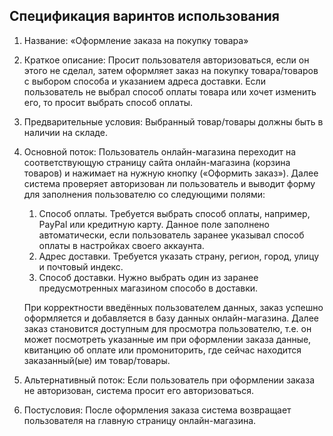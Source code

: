 ## Спецификация варинтов использования

1. Название: «Оформление заказа на покупку товара»

2. Краткое описание: Просит пользователя авторизоваться, если он этого не сделал, затем оформляет заказ на покупку товара/товаров с выбором способа и указанием адреса доставки. Если пользователь не выбрал способ оплаты товара или хочет изменить его, то просит выбрать способ оплаты. 

3. Предварительные условия: Выбранный товар/товары должны быть в наличии на складе.

4. Основной поток: Пользователь онлайн-магазина переходит на соответствующую страницу сайта онлайн-магазина (корзина товаров) и нажимает на нужную кнопку («Оформить заказ»). Далее система проверяет авторизован ли пользователь и выводит форму для заполнения пользователю со следующими полями: 

    1. Способ оплаты. Требуется выбрать способ оплаты, например, PayPal или кредитную карту. Данное поле заполнено автоматически, если пользователь заранее указывал способ оплаты в настройках своего аккаунта.
    2. Адрес доставки. Требуется указать страну, регион, город, улицу и почтовый индекс.
    3. Способ доставки. Нужно выбрать один из заранее предусмотренных магазином способо	в доставки.
   
   При корректности введённых пользователем данных, заказ успешно оформляется и добавляется в базу данных онлайн-магазина. Далее заказ становится доступным для просмотра пользователю, т.е. он может посмотреть указанные им при оформлении заказа данные, квитанцию об оплате или промониторить, где сейчас находится заказанный(ые) им товар/товары.

5. Альтернативный поток: Если пользователь при оформлении заказа не авторизован, система просит его авторизоваться.

6. Постусловия: После оформления заказа система возвращает пользователя на главную страницу онлайн-магазина.
